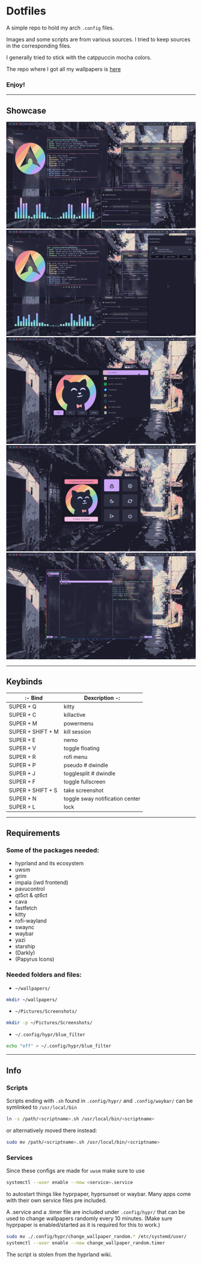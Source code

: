# Dotfiles

A simple repo to hold my arch `.config` files.

Images and some scripts are from various sources.
I tried to keep sources in the corresponding files.

I generally tried to stick with the catppuccin mocha colors.

The repo where I got all my wallpapers is [here](https://github.com/orangci/walls-catppuccin-mocha)

### Enjoy!

---

## Showcase
![general](Showcase/Images/general.png)
![swaync](Showcase/Images/swaync.png)
![rofi](Showcase/Images/rofi.png)
![powermenu](Showcase/Images/powermenu.png)
![yazi](Showcase/Images/yazi.png)

---

## Keybinds
|:- Bind | Dexcription -:|
|---|---|
| SUPER + Q | kitty |
| SUPER + C | killactive |
| SUPER + M | powermenu |
| SUPER + SHIFT + M | kill session |
| SUPER + E | nemo |
| SUPER + V | toggle floating |
| SUPER + R | rofi menu |
| SUPER + P | pseudo # dwindle |
| SUPER + J | togglesplit # dwindle |
| SUPER + F | toggle fullscreen |
| SUPER + SHIFT + S | take screenshot | 
| SUPER + N | toggle sway notification center |
| SUPER + L | lock |

---

## Requirements

### Some of the packages needed:
- hyprland and its ecosystem
- uwsm
- grim
- impala (iwd frontend)
- pavucontrol
- qt5ct & qt6ct
- cava
- fastfetch
- kitty
- rofi-wayland
- swaync
- waybar
- yazi
- starship
- (Darkly)
- (Papyrus Icons)

### Needed folders and files:
- `~/wallpapers/`
```bash
mkdir ~/wallpapers/
```
- `~/Pictures/Screenshots/`
```bash
mkdir -p ~/Pictures/Screenshots/
```
- `~/.config/hypr/blue_filter`
```bash
echo "off" > ~/.config/hypr/blue_filter
```

---

## Info

### Scripts
Scripts ending with `.sh` found in `.config/hypr/` and `.config/waybar/` can be symlinked to `/usr/local/bin`
```bash
ln -s /path/<scriptname>.sh /usr/local/bin/<scriptname>
```
or alternatively moved there instead:
```bash
sudo mv /path/<scriptname>.sh /usr/local/bin/<scriptname>
```

### Services
Since these configs are made for `uwsm` make sure to use 
```bash
systemctl --user enable --now <service>.service
```
to autostart things like hyprpaper, hyprsunset or waybar.
Many apps come with their own service files pre included.

A .service and a .timer file are included under `.config/hypr/` that can be used to change wallpapers randomly every 10 minutes.
(Make sure hyprpaper is enabled/started as it is required for this to work.)
```bash
sudo mv ./.config/hypr/change_wallpaper_random.* /etc/systemd/user/
systemctl --user enable --now change_wallpaper_random.timer
```
The script is stolen from the hyprland wiki.

